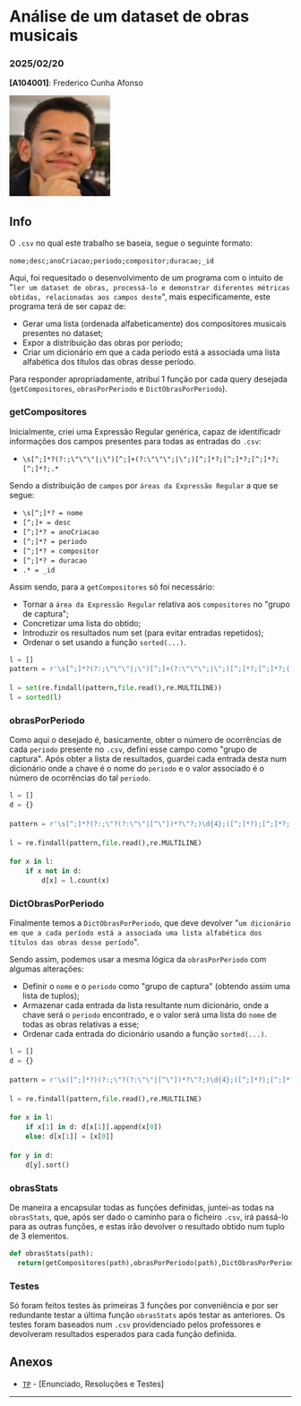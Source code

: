 # Análise de um dataset de obras musicais

### 2025/02/20

**[A104001]**: Frederico Cunha Afonso  

![Fred](../Photo.png)  

## Info
O `.csv` no qual este trabalho se baseia, segue o seguinte formato:

`nome;desc;anoCriacao;periodo;compositor;duracao;_id`

Aqui, foi requesitado o desenvolvimento de um programa com o intuito de "`ler um dataset de obras, processá-lo e demonstrar diferentes métricas obtidas, relacionadas aos campos deste`", mais especificamente, este programa terá de ser capaz de:
* Gerar uma lista (ordenada alfabeticamente) dos compositores musicais presentes no dataset;
* Expor a distribuição das obras por período;
* Criar um dicionário em que a cada período está a associada uma lista alfabética dos títulos das obras desse período.


Para responder apropriadamente, atribuí 1 função por cada query desejada (`getCompositores`, `obrasPorPeriodo` e `DictObrasPorPeriodo`).

### getCompositores
Inicialmente, criei uma Expressão Regular genérica, capaz de identificadr informações dos campos presentes para todas as entradas do `.csv`:

* `\s[^;]*?(?:;\"\"\"|;\")[^;]+(?:\"\"\";|\";)[^;]*?;[^;]*?;[^;]*?;[^;]*?;.*`

Sendo a distribuição de `campos` por `áreas da Expressão Regular` a que se segue:

* `\s[^;]*? = nome`
* `[^;]+ = desc`
* `[^;]*? = anoCriacao`
* `[^;]*? = periodo`
* `[^;]*? = compositor`
* `[^;]*? = duracao`
* `.* = _id`

Assim sendo, para a `getCompositores` só foi necessário:
- Tornar a `área da Expressão Regular` relativa aos `compositores` no "grupo de captura";
- Concretizar uma lista do obtido;
- Introduzir os resultados num set (para evitar entradas repetidos);
- Ordenar o set usando a função `sorted(...)`.


```py
l = []
pattern = r'\s[^;]*?(?:;\"\"\"|;\")[^;]+(?:\"\"\";|\";)[^;]*?;[^;]*?;([^;]*?);[^;]*?;.*'

l = set(re.findall(pattern,file.read(),re.MULTILINE))
l = sorted(l)
```


### obrasPorPeriodo
Como aqui o desejado é, basicamente, obter o número de ocorrências de cada `periodo` presente no `.csv`, defini esse campo como "grupo de captura". 
Após obter a lista de resultados, guardei cada entrada desta num dicionário onde a chave é o nome do `periodo` e o valor associado é o número de ocorrências do tal `periodo`.

```py
l = []
d = {}

pattern = r'\s[^;]*?(?:;\"?(?:\"\"|[^\"])*?\"?;)\d{4};([^;]*?);[^;]*?;[^;]*?;\d*?'

l = re.findall(pattern,file.read(),re.MULTILINE)

for x in l:
    if x not in d:
        d[x] = l.count(x)
```

### DictObrasPorPeriodo
Finalmente temos a `DictObrasPorPeriodo`, que deve devolver "`um dicionário em que a cada período está a associada uma lista alfabética dos títulos das obras desse período`".

Sendo assim, podemos usar a mesma lógica da `obrasPorPeriodo` com algumas alterações:

- Definir o `nome` e o `periodo` como "grupo de captura" (obtendo assim uma lista de tuplos);
- Armazenar cada entrada da lista resultante num dicionário, onde a chave será o `periodo` encontrado, e o valor será uma lista do `nome` de todas as obras relativas a esse;
- Ordenar cada entrada do dicionário usando a função `sorted(...)`. 

```py
l = []
d = {}

pattern = r'\s([^;]*?)(?:;\"?(?:\"\"|[^\"])*?\"?;)\d{4};([^;]*?);[^;]*?;[^;]*?;\d*?'

l = re.findall(pattern,file.read(),re.MULTILINE)

for x in l:
    if x[1] in d: d[x[1]].append(x[0])
    else: d[x[1]] = [x[0]]

for y in d:
    d[y].sort()
```

### obrasStats
De maneira a encapsular todas as funções definidas, juntei-as todas na `obrasStats`, que, após ser dado o caminho para o ficheiro `.csv`, irá passá-lo para as outras funções, e estas irão devolver o resultado obtido num tuplo de 3 elementos.

```py
def obrasStats(path):
  return(getCompositores(path),obrasPorPeriodo(path),DictObrasPorPeriodo(path))
```

### Testes
Só foram feitos testes às primeiras 3 funções por conveniência e por ser redundante testar a última função `obrasStats` após testar as anteriores.
Os testes foram baseados num `.csv` providenciado pelos professores e devolveram resultados esperados para cada função definida.

## Anexos 
- [`TP`](TP2.ipynb) - [Enunciado, Resoluções e Testes] 
---
